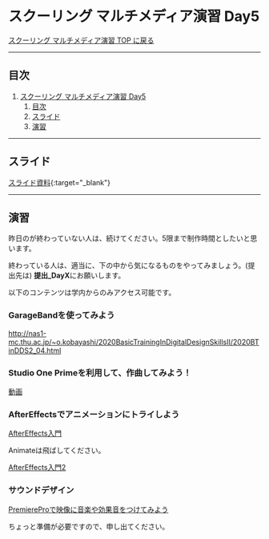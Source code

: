 # スクーリング マルチメディア演習 Day5

[スクーリング マルチメディア演習 TOP に戻る](./index.md)

---

## 目次

1. [スクーリング マルチメディア演習 Day5](#スクーリング-マルチメディア演習-day5)
   1. [目次](#目次)
   2. [スライド](#スライド)
   3. [演習](#演習)

---

## スライド

[スライド資料](./SMS_day5slide.pdf){:target="_blank"}

---
## 演習
昨日のが終わっていない人は、続けてください。5限まで制作時間としたいと思います。

終わっている人は、適当に、下の中から気になるものをやってみましょう。(提出先は)
**提出_DayX**にお願いします。

以下のコンテンツは学内からのみアクセス可能です。


### GarageBandを使ってみよう
http://nas1-mc.thu.ac.jp/~o.kobayashi/2020BasicTrainingInDigitalDesignSkillsII/2020BTinDDS2_04.html


### Studio One Primeを利用して、作曲してみよう！
[動画](http://nas1-mc.thu.ac.jp/~o.kobayashi/2021Schooling/mov_schooling2020/day5/sound.mp4)


### AfterEffectsでアニメーションにトライしよう
[AfterEffects入門](http://nas1-mc.thu.ac.jp/~o.kobayashi/2020BasicTrainingInDigitalDesignSkillsII/2020BTinDDS2_07.html)

Animateは飛ばしてください。

[AfterEffects入門2](http://nas1-mc.thu.ac.jp/~o.kobayashi/2020BasicTrainingInDigitalDesignSkillsII/2020BTinDDS2_08.html)

### サウンドデザイン
[PremiereProで映像に音楽や効果音をつけてみよう](http://nas1-mc.thu.ac.jp/~o.kobayashi/2021OC/topic_sounddesign.html)

ちょっと準備が必要ですので、申し出てください。

